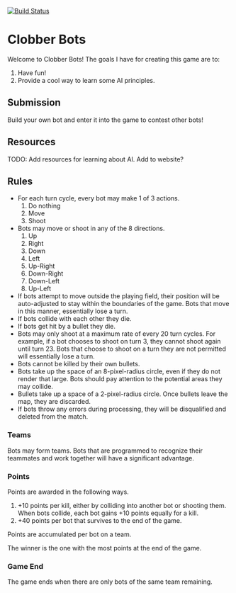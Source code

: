 [![Build Status](https://circleci.com/gh/wrporter/clobber.svg?style=svg)](https://circleci.com/gh/wrporter/clobber)

# Clobber Bots

Welcome to Clobber Bots! The goals I have for creating this game are to:

1. Have fun!
2. Provide a cool way to learn some AI principles.

## Submission

Build your own bot and enter it into the game to contest other bots!

## Resources

TODO: Add resources for learning about AI. Add to website?

## Rules

- For each turn cycle, every bot may make 1 of 3 actions.
    1. Do nothing
    2. Move
    3. Shoot
- Bots may move or shoot in any of the 8 directions.
	1. Up
	2. Right
	3. Down
	4. Left
	5. Up-Right
	6. Down-Right
	7. Down-Left
	8. Up-Left
- If bots attempt to move outside the playing field, their position will be auto-adjusted to stay within the boundaries of the game. Bots that move in this manner, essentially lose a turn.
- If bots collide with each other they die.
- If bots get hit by a bullet they die.
- Bots may only shoot at a maximum rate of every 20 turn cycles. For example, if a bot chooses to shoot on turn 3, they cannot shoot again until turn 23. Bots that choose to shoot on a turn they are not permitted will essentially lose a turn.
- Bots cannot be killed by their own bullets.
- Bots take up the space of an 8-pixel-radius circle, even if they do not render that large. Bots should pay attention to the potential areas they may collide.
- Bullets take up a space of a 2-pixel-radius circle. Once bullets leave the map, they are discarded.
- If bots throw any errors during processing, they will be disqualified and deleted from the match.

### Teams

Bots may form teams. Bots that are programmed to recognize their teammates and work together will have a significant advantage.

### Points

Points are awarded in the following ways.

1. +10 points per kill, either by colliding into another bot or shooting them. When bots collide, each bot gains +10 points equally for a kill.
2. +40 points per bot that survives to the end of the game.

Points are accumulated per bot on a team.

The winner is the one with the most points at the end of the game.

### Game End

The game ends when there are only bots of the same team remaining.
